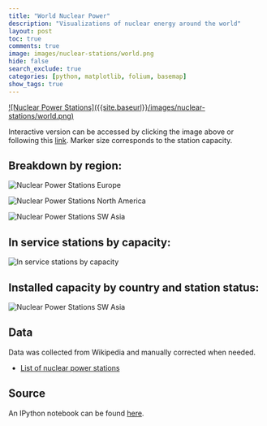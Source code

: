 ```yaml
---
title: "World Nuclear Power"
description: "Visualizations of nuclear energy around the world"
layout: post
toc: true
comments: true
image: images/nuclear-stations/world.png
hide: false
search_exclude: true
categories: [python, matplotlib, folium, basemap]
show_tags: true
---
```



<a href="{{site.baseurl}}/images/nuclear-stations/nuclear-stations.html" target="_blank">
    ![Nuclear Power Stations]({{site.baseurl}}/images/nuclear-stations/world.png)
</a>

Interactive version can be accessed by clicking the image above or following this [link]({{site.baseurl}}/images/nuclear-stations/nuclear-stations.html). Marker size corresponds to the station capacity.


## Breakdown by region:

![Nuclear Power Stations Europe]({{site.baseurl}}/images/nuclear-stations/europe.png)

![Nuclear Power Stations North America]({{site.baseurl}}/images/nuclear-stations/north-america.png)

![Nuclear Power Stations SW Asia]({{site.baseurl}}/images/nuclear-stations/sw-asia.png)


## In service stations by capacity:

![In service stations by capacity]({{site.baseurl}}/images/nuclear-stations/world-in-service-installed.png)


## Installed capacity by country and station status:

![Nuclear Power Stations SW Asia]({{site.baseurl}}/images/nuclear-stations/installed.png)


## Data

Data was collected from Wikipedia and manually corrected when needed.

- [List of nuclear power stations](https://en.wikipedia.org/wiki/List_of_nuclear_power_stations)


## Source

An IPython notebook can be found [here](https://github.com/jAniceto/data-viz/blob/master/nuclear-stations/nuclear-power-stations.ipynb).